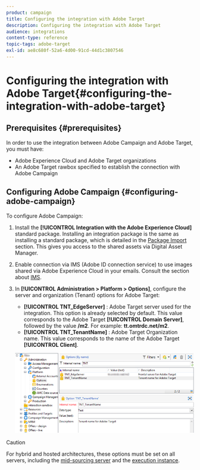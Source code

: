 ```yaml
---
product: campaign
title: Configuring the integration with Adobe Target
description: Configuring the integration with Adobe Target
audience: integrations
content-type: reference
topic-tags: adobe-target
exl-id: ae8c680f-52a6-4d00-91cd-44d1c3807546
---
```

# Configuring the integration with Adobe Target{#configuring-the-integration-with-adobe-target}

## Prerequisites {#prerequisites}

In order to use the integration between Adobe Campaign and Adobe Target, you must have:

* Adobe Experience Cloud and Adobe Target organizations
* An Adobe Target rawbox specified to establish the connection with Adobe Campaign

## Configuring Adobe Campaign {#configuring-adobe-campaign}

To configure Adobe Campaign:

1. Install the **[!UICONTROL Integration with the Adobe Experience Cloud]** standard package. Installing an integration package is the same as installing a standard package, which is detailed in the [Package Import](../../../v7/platform/using/working-with-data-packages.md#importing-packages) section. This gives you access to the shared assets via Digital Asset Manager.
1. Enable connection via IMS (Adobe ID connection service) to use images shared via Adobe Experience Cloud in your emails. Consult the section about [IMS](../../integrations/using/about-adobe-id.md).
1. In **[!UICONTROL Administration > Platform > Options]**, configure the server and organization (Tenant) options for Adobe Target:

    * **[!UICONTROL TNT_EdgeServer]** : Adobe Target server used for the integration. This option is already selected by default. This value corresponds to the Adobe Target **[!UICONTROL Domain Server]**, followed by the value **/m2**. For example: **tt.omtrdc.net/m2**.
    * **[!UICONTROL TNT_TenantName]** : Adobe Target Organization name. This value corresponds to the name of the Adobe Target **[!UICONTROL Client]**.

   ![](assets/tar_options.png)

>[!CAUTION]
>
>For hybrid and hosted architectures, these options must be set on all servers, including the [mid-sourcing server](../../../v7/installation/using/mid-sourcing-server.md) and the [execution instance](../../../v7/message-center/using/configuring-instances.md#execution-instance).